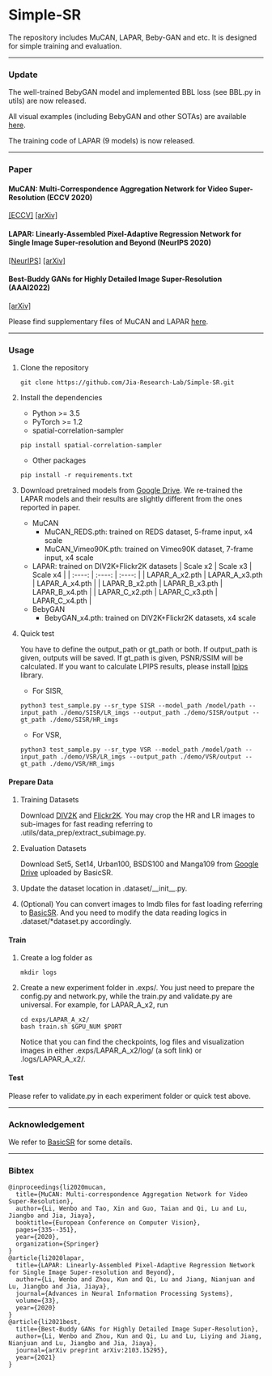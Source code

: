 # Simple-SR
The repository includes MuCAN, LAPAR, Beby-GAN and etc. It is designed for simple training and evaluation.

---
### Update
The well-trained BebyGAN model and implemented BBL loss (see BBL.py in utils) are now released.

All visual examples (including BebyGAN and other SOTAs) are available [here](https://drive.google.com/drive/folders/1t9GPQ61MDLOkgk-Lvez3jntciC-ZBYNS?usp=sharing).

The training code of LAPAR (9 models) is now released.

---
### Paper 

#### MuCAN: Multi-Correspondence Aggregation Network for Video Super-Resolution (ECCV 2020)
[\[ECCV\]](https://www.ecva.net/papers/eccv_2020/papers_ECCV/papers/123550341.pdf)   [\[arXiv\]](https://arxiv.org/abs/2007.1180)

#### LAPAR: Linearly-Assembled Pixel-Adaptive Regression Network for Single Image Super-resolution and Beyond (NeurIPS 2020)
[\[NeurIPS\]](https://papers.nips.cc/paper/2020/file/eaae339c4d89fc102edd9dbdb6a28915-Paper.pdf)  [\[arXiv\]](https://arxiv.org/abs/2105.10422)

#### Best-Buddy GANs for Highly Detailed Image Super-Resolution (AAAI2022)
[\[arXiv\]](https://arxiv.org/abs/2103.15295)


Please find supplementary files of MuCAN and LAPAR [here](https://drive.google.com/drive/folders/1pSFX6kV81slv2vGkboZjewZwQsLkFesU).

---
### Usage

1. Clone the repository
    ```shell
    git clone https://github.com/Jia-Research-Lab/Simple-SR.git
    ```
2. Install the dependencies
    - Python >= 3.5
    - PyTorch >= 1.2
    - spatial-correlation-sampler
    ```shell
    pip install spatial-correlation-sampler
    ```
    - Other packages
    ```shell
    pip install -r requirements.txt
    ```

3. Download pretrained models from [Google Drive](https://drive.google.com/drive/folders/1c-KUEPJl7pHs9btqHYoUJkcMPKViObgJ?usp=sharing). We re-trained the LAPAR models and their results are slightly different from the ones reported in paper.
    - MuCAN
        - MuCAN\_REDS.pth: trained on REDS dataset, 5-frame input, x4 scale
        - MuCAN\_Vimeo90K.pth: trained on Vimeo90K dataset, 7-frame input, x4 scale
    - LAPAR: trained on DIV2K+Flickr2K datasets
        |    Scale x2    |    Scale x3    |    Scale x4    |
        |     :----:     |     :----:     |     :----:     |
        | LAPAR_A_x2.pth | LAPAR_A_x3.pth | LAPAR_A_x4.pth |
        | LAPAR_B_x2.pth | LAPAR_B_x3.pth | LAPAR_B_x4.pth |
        | LAPAR_C_x2.pth | LAPAR_C_x3.pth | LAPAR_C_x4.pth |
    - BebyGAN
        - BebyGAN_x4.pth: trained on DIV2K+Flickr2K datasets, x4 scale

4. Quick test
    
    You have to define the output_path or gt_path or both. If output_path is given, outputs will be saved. If gt_path is given, PSNR/SSIM will be calculated. If you want to calculate LPIPS results, please install [lpips](https://github.com/richzhang/PerceptualSimilarity) library.
    
    - For SISR,
    ```shell
    python3 test_sample.py --sr_type SISR --model_path /model/path --input_path ./demo/SISR/LR_imgs --output_path ./demo/SISR/output --gt_path ./demo/SISR/HR_imgs
    ```

    - For VSR,
    ```shell
    python3 test_sample.py --sr_type VSR --model_path /model/path --input_path ./demo/VSR/LR_imgs --output_path ./demo/VSR/output --gt_path ./demo/VSR/HR_imgs
    ```

#### Prepare Data
1. Training Datasets

    Download [DIV2K](https://data.vision.ee.ethz.ch/cvl/DIV2K/) and [Flickr2K](https://cv.snu.ac.kr/research/EDSR/Flickr2K.tar). You may crop the HR and LR images to sub-images for fast reading referring to .utils/data\_prep/extract\_subimage.py. 

2. Evaluation Datasets

    Download Set5, Set14, Urban100, BSDS100 and Manga109 from [Google Drive](https://drive.google.com/drive/folders/1B3DJGQKB6eNdwuQIhdskA64qUuVKLZ9u) uploaded by BasicSR.

3. Update the dataset location in .dataset/\_\_init\_\_.py. 

4. (Optional) You can convert images to lmdb files for fast loading referring to [BasicSR](https://github.com/xinntao/BasicSR/blob/master/docs/DatasetPreparation.md#LMDB-Description). And you need to modify the data reading logics in .dataset/\*dataset.py accordingly.

#### Train
1. Create a log folder as
    ```shell
    mkdir logs
    ```

2. Create a new experiment folder in .exps/. You just need to prepare the config.py and network.py, while the train.py and validate.py are universal. For example, for LAPAR\_A\_x2, run
    ```shell
    cd exps/LAPAR_A_x2/
    bash train.sh $GPU_NUM $PORT
    ```
    Notice that you can find the checkpoints, log files and visualization images in either .exps/LAPAR\_A\_x2/log/ (a soft link) or .logs/LAPAR\_A\_x2/.

#### Test
Please refer to validate.py in each experiment folder or quick test above.

---
### Acknowledgement
We refer to [BasicSR](https://github.com/xinntao/BasicSR) for some details.

---
### Bibtex
    @inproceedings{li2020mucan,
      title={MuCAN: Multi-correspondence Aggregation Network for Video Super-Resolution},
      author={Li, Wenbo and Tao, Xin and Guo, Taian and Qi, Lu and Lu, Jiangbo and Jia, Jiaya},
      booktitle={European Conference on Computer Vision},
      pages={335--351},
      year={2020},
      organization={Springer}
    }
    @article{li2020lapar,
      title={LAPAR: Linearly-Assembled Pixel-Adaptive Regression Network for Single Image Super-resolution and Beyond},
      author={Li, Wenbo and Zhou, Kun and Qi, Lu and Jiang, Nianjuan and Lu, Jiangbo and Jia, Jiaya},
      journal={Advances in Neural Information Processing Systems},
      volume={33},
      year={2020}
    }
    @article{li2021best,
      title={Best-Buddy GANs for Highly Detailed Image Super-Resolution},
      author={Li, Wenbo and Zhou, Kun and Qi, Lu and Lu, Liying and Jiang, Nianjuan and Lu, Jiangbo and Jia, Jiaya},
      journal={arXiv preprint arXiv:2103.15295},
      year={2021}
    }
